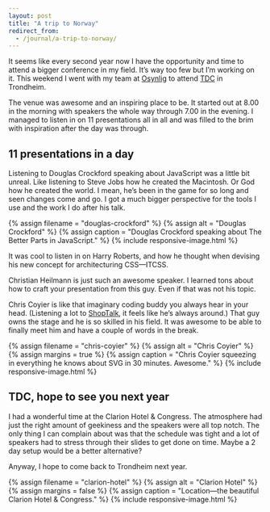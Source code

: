 ```yaml
---
layout: post
title: "A trip to Norway"
redirect_from:
  - /journal/a-trip-to-norway/
---
```


It seems like every second year now I have the opportunity and time to attend a bigger conference in my field. It’s way too few but I’m working on it. This weekend I went with my team at [Osynlig](http://osynlig.se) to attend [TDC](http://trondheimdc.no/) in Trondheim.

The venue was awesome and an inspiring place to be. It started out at 8.00 in the morning with speakers the whole way through 7.00 in the evening. I managed to listen in on 11 presentations all in all and was filled to the brim with inspiration after the day was through.

## 11 presentations in a day
Listening to Douglas Crockford speaking about JavaScript was a little bit unreal. Like listening to Steve Jobs how he created the Macintosh. Or God how he created the world. I mean, he’s been in the game for so long and seen changes come and go. I got a much bigger perspective for the tools I use and the work I do after his talk.

{% assign filename = "douglas-crockford" %}
{% assign alt = "Douglas Crockford" %}
{% assign caption = "Douglas Crockford speaking about The Better Parts in JavaScript." %}
{% include responsive-image.html %}

It was cool to listen in on Harry Roberts, and how he thought when devising his new concept for architecturing CSS—ITCSS.

Christian Heilmann is just such an awesome speaker. I learned tons about how to craft your presentation from this guy. Even if that was not his topic.

Chris Coyier is like that imaginary coding buddy you always hear in your head. (Listening a lot to [ShopTalk](http://shoptalkshow.com/), it feels like he’s always around.) That guy owns the stage and he is so skilled in his field. It was awesome to be able to finally meet him and have a couple of words in the break.

{% assign filename = "chris-coyier" %}
{% assign alt = "Chris Coyier" %}
{% assign margins = true %}
{% assign caption = "Chris Coyier squeezing in everything he knows about SVG in 30 minutes. Awesome." %}
{% include responsive-image.html %}

## TDC, hope to see you next year

I had a wonderful time at the Clarion Hotel & Congress. The atmosphere had just the right amount of geekiness and the speakers were all top notch. The only thing I can complain about was that the schedule was tight and a lot of speakers had to stress through their slides to get done on time. Maybe a 2 day setup would be a better alternative?

Anyway, I hope to come back to Trondheim next year.

{% assign filename = "clarion-hotel" %}
{% assign alt = "Clarion Hotel" %}
{% assign margins = false %}
{% assign caption = "Location—the beautiful Clarion Hotel & Congress." %}
{% include responsive-image.html %}
